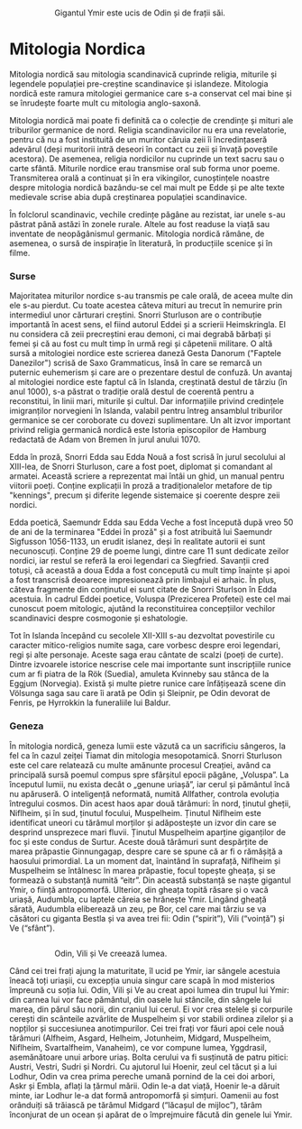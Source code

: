 <figure class="right">
	<img src="/images/ymir.jpg" alt="">
	<figure>Gigantul Ymir este ucis de Odin și de frații săi.</figure>
</figure>

# Mitologia Nordica

Mitologia nordică sau mitologia scandinavică cuprinde religia, miturile și legendele populației pre-creștine scandinavice și islandeze. Mitologia nordică este ramura mitologiei germanice care s-a conservat cel mai bine și se înrudește foarte mult cu mitologia anglo-saxonă.

Mitologia nordică mai poate fi definită ca o colecție de crendințe și mituri ale triburilor germanice de nord. Religia scandinavicilor nu era una revelatorie, pentru că nu a fost instituită de un muritor căruia zeii îi încredințaseră adevărul (deși muritorii intră deseori în contact cu zeii și învață poveștile acestora). De asemenea, religia nordicilor nu cuprinde un text sacru sau o carte sfântă. Miturile nordice erau transmise oral sub forma unor poeme. Transmiterea orală a continuat și în era vikingilor, cunoștințele noastre despre mitologia nordică bazându-se cel mai mult pe Edde și pe alte texte medievale scrise abia după creștinarea populației scandinavice.

În folclorul scandinavic, vechile credințe păgâne au rezistat, iar unele s-au păstrat până astăzi în zonele rurale. Altele au fost readuse la viață sau inventate de neopăgânismul germanic. Mitologia nordică rămâne, de asemenea, o sursă de inspirație în literatură, în producțiile scenice și în filme.

### Surse

Majoritatea miturilor nordice s-au transmis pe cale orală, de aceea multe din ele s-au pierdut. Cu toate acestea câteva mituri au trecut în nemurire prin intermediul unor cărturari creștini. Snorri Sturluson are o contribuție importantă în acest sens, el fiind autorul Eddei și a scrierii Heimskringla. El nu considera că zeii precreștini erau demoni, ci mai degrabă bărbați și femei și că au fost cu mult timp în urmă regi și căpetenii militare. O altă sursă a mitologiei nordice este scrierea daneză Gesta Danorum ("Faptele Danezilor") scrisă de Saxo Grammaticus, însă în care se remarcă un puternic euhemerism și care are o prezentare destul de confuză. Un avantaj al mitologiei nordice este faptul că în Islanda, creștinată destul de târziu (în anul 1000), s-a păstrat o tradiție orală destul de coerentă pentru a reconstitui, în linii mari, miturile și cultul. Dar informațiile privind credințele imigranților norvegieni în Islanda, valabil pentru întreg ansamblul triburilor germanice se cer coroborate cu dovezi suplimentare. Un alt izvor important privind religia germanică nordică este Istoria episcopilor de Hamburg redactată de Adam von Bremen în jurul anului 1070.

Edda în proză, Snorri Edda sau Edda Nouă a fost scrisă în jurul secolului al XIII-lea, de Snorri Sturluson, care a fost poet, diplomat și comandant al armatei. Această scriere a reprezentat mai întâi un ghid, un manual pentru viitorii poeți. Conține explicații în proză a tradiționalelor metafore de tip "kennings", precum și diferite legende sistemaice și coerente despre zeii nordici.

Edda poetică, Saemundr Edda sau Edda Veche a fost începută după vreo 50 de ani de la terminarea "Eddei în proză" și a fost atribuită lui Saemundr Sigfusson 1056-1133, un erudit islanez, deși în realitate autorii ei sunt necunoscuți. Conține 29 de poeme lungi, dintre care 11 sunt dedicate zeilor nordici, iar restul se referă la eroi legendari ca Siegfried. Savanții cred totuși, că această a doua Edda a fost concepută cu mult timp înainte și apoi a fost transcrisă deoarece impresionează prin limbajul ei arhaic. În plus, câteva fragmente din conținutul ei sunt citate de Snorri Sturlson în Edda acestuia. În cadrul Eddei poetice, Voluspa (Prezicerea Profetei) este cel mai cunoscut poem mitologic, ajutând la reconstituirea concepțiilor vechilor scandinavici despre cosmogonie și eshatologie.

Tot în Islanda începând cu secolele XII-XIII s-au dezvoltat povestirile cu caracter mitico-religios numite saga, care vorbesc despre eroi legendari, regi și alte personaje. Aceste saga erau cântate de scalzi (poeți de curte).
Dintre izvoarele istorice nescrise cele mai importante sunt inscripțiile runice cum ar fi piatra de la Rök (Suedia), amuleta Kvinneby sau stânca de la Eggjum (Norvegia). Există și multe pietre runice care înfățișează scene din Völsunga saga sau care îi arată pe Odin și Sleipnir, pe Odin devorat de Fenris, pe Hyrrokkin la funeraliile lui Baldur.
### Geneza

În mitologia nordică, geneza lumii este văzută ca un sacrificiu sângeros, la fel ca în cazul zeiței Tiamat din mitologia mesopotamică. Snorri Sturluson este cel care relatează cu multe amănunte procesul Creației, având ca principală sursă poemul compus spre sfârșitul epocii păgâne, „Voluspa”. La începutul lumii, nu exista decât o „genune uriașă”, iar cerul și pământul încă nu apăruseră. O inteligență neformată, numită Allfather, controla evoluția întregului cosmos. Din acest haos apar două tărâmuri: în nord, ținutul gheții, Niflheim, și în sud, ținutul focului, Muspelheim. Ținutul Niflheim este identificat uneori cu tărâmul morților și adăpostește un izvor din care se desprind unsprezece mari fluvii. Ținutul Muspelheim aparține giganților de foc și este condus de Surtur. Aceste două tărâmuri sunt despărțite de marea prăpastie Ginnungagap, despre care se spune că ar fi o rămășiță a haosului primordial. La un moment dat, înaintând în suprafață, Niflheim și Muspelheim se întâlnesc în marea prăpastie, focul topește gheața, și se formează o substanță numită “eitr”. Din această substanță se naște gigantul Ymir, o ființă antropomorfă. Ulterior, din gheața topită răsare și o vacă uriașă, Audumbla, cu laptele căreia se hrănește Ymir. Lingând gheață sărată, Audumbla eliberează un zeu, pe Bor, cel care mai târziu se va căsători cu giganta Bestla și va avea trei fii: Odin (“spirit”), Vili (“voință”) și Ve (“sfânt”).

<figure class="left">
	<img src="/images/odin.jpg" alt="">
	<figure>Odin, Vili și Ve creează lumea.</figure>
</figure>

Când cei trei frați ajung la maturitate, îl ucid pe Ymir, iar sângele acestuia îneacă toți uriașii, cu excepția unuia singur care scapă în mod misterios împreună cu soția lui. Odin, Vili și Ve au creat apoi lumea din trupul lui Ymir: din carnea lui vor face pământul, din oasele lui stâncile, din sângele lui marea, din părul său norii, din craniul lui cerul. Ei vor crea stelele și corpurile cerești din scânteile azvârlite de Muspelheim și vor stabili ordinea zilelor și a nopților și succesiunea anotimpurilor. Cei trei frați vor făuri apoi cele nouă tărâmuri (Alfheim, Asgard, Helheim, Jotunheim, Midgard, Muspelheim, Niflheim, Svartalfheim, Vanaheim), ce vor compune lumea, Yggdrasil, asemănătoare unui arbore uriaș. Bolta cerului va fi susținută de patru pitici: Austri, Vestri, Sudri și Nordri. Cu ajutorul lui Hoenir, zeul cel tăcut și a lui Lodhur, Odin va crea prima pereche umană pornind de la cei doi arbori, Askr și Embla, aflați la țărmul mării. Odin le-a dat viață, Hoenir le-a dăruit minte, iar Lodhur le-a dat formă antropomorfă și simțuri. Oamenii au fost orânduiți să trăiască pe tărâmul Midgard (“lăcașul de mijloc”), tărâm înconjurat de un ocean și apărat de o împrejmuire făcută din genele lui Ymir.